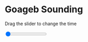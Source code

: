 <h1>Goageb Sounding</h1>
<p>Drag the slider to change the time</p>

<div class="slidecontainer">
<input oninput='setImage(this)' class="slider" type="range" min="0" max="6" value="0" step="1" />
<img id='img'/>
</div>

<script>
var img = document.getElementById('img');
var img_array = ['/assets/images/skwt/skd_goageb_wrfout_d01_2020-06-19_12:00:00.png',
'/assets/images/skwt/skd_goageb_wrfout_d01_2020-06-19_18:00:00.png',
'/assets/images/skwt/skd_goageb_wrfout_d01_2020-06-20_00:00:00.png',
'/assets/images/skwt/skd_goageb_wrfout_d01_2020-06-20_06:00:00.png',
'/assets/images/skwt/skd_goageb_wrfout_d01_2020-06-20_12:00:00.png',
'/assets/images/skwt/skd_goageb_wrfout_d01_2020-06-20_18:00:00.png',];
function setImage(obj)
{
        var value = obj.value;
        img.src = img_array[value];

}
</script>
